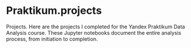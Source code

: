 # Praktikum.projects
Projects.
Here are the projects I completed for the Yandex Praktikum Data Analysis course. These Jupyter notebooks document the entire analysis process, from initiation to completion.
